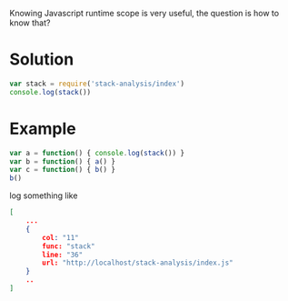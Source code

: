 Knowing Javascript runtime scope is very useful, the question is how to know that?

# Solution
```javascript
var stack = require('stack-analysis/index')
console.log(stack())
```

# Example
```javascript
var a = function() { console.log(stack()) }
var b = function() { a() }
var c = function() { b() }
b()
```

log something like

```json
[
    ...
    {
        col: "11"        
        func: "stack"    
        line: "36"
        url: "http://localhost/stack-analysis/index.js"
    }
    ..
]
```